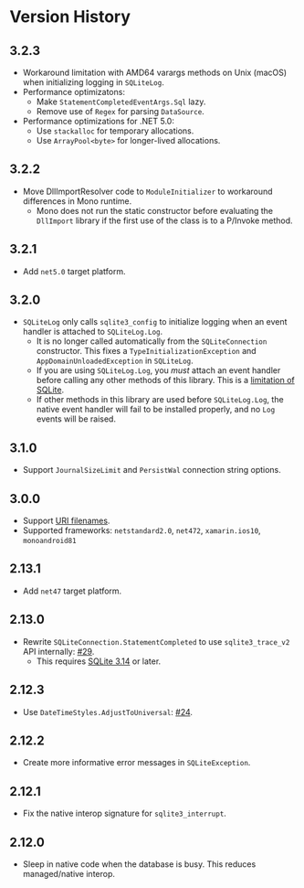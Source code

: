 # Version History

## 3.2.3

* Workaround limitation with AMD64 varargs methods on Unix (macOS) when initializing logging in `SQLiteLog`.
* Performance optimizatons:
  * Make `StatementCompletedEventArgs.Sql` lazy.
  * Remove use of `Regex` for parsing `DataSource`. 
* Performance optimizations for .NET 5.0:
  * Use `stackalloc` for temporary allocations.
  * Use `ArrayPool<byte>` for longer-lived allocations.

## 3.2.2

* Move DllImportResolver code to `ModuleInitializer` to workaround differences in Mono runtime.
  * Mono does not run the static constructor before evaluating the `DllImport` library if the first use of the class is to a P/Invoke method.

## 3.2.1

* Add `net5.0` target platform.

## 3.2.0

* `SQLiteLog` only calls `sqlite3_config` to initialize logging when an event handler is attached to `SQLiteLog.Log`.
  * It is no longer called automatically from the `SQLiteConnection` constructor. This fixes a `TypeInitializationException` and `AppDomainUnloadedException` in `SQLiteLog`.
  * If you are using `SQLiteLog.Log`, you _must_ attach an event handler before calling any other methods of this library. This is a [limitation of SQLite](https://www.sqlite.org/c3ref/config.html).
  * If other methods in this library are used before `SQLiteLog.Log`, the native event handler will fail to be installed properly, and no `Log` events will be raised. 

## 3.1.0

* Support `JournalSizeLimit` and `PersistWal` connection string options.

## 3.0.0

* Support [URI filenames](https://www.sqlite.org/uri.html).
* Supported frameworks: `netstandard2.0`, `net472`, `xamarin.ios10`, `monoandroid81`

## 2.13.1

* Add `net47` target platform.

## 2.13.0

* Rewrite `SQLiteConnection.StatementCompleted` to use `sqlite3_trace_v2` API internally: [#29](https://github.com/Faithlife/System.Data.SQLite/pull/29).
  * This requires [SQLite 3.14](https://sqlite.org/releaselog/3_14.html) or later.

## 2.12.3

* Use `DateTimeStyles.AdjustToUniversal`: [#24](https://github.com/Faithlife/System.Data.SQLite/pull/24).

## 2.12.2

* Create more informative error messages in `SQLiteException`.

## 2.12.1

* Fix the native interop signature for `sqlite3_interrupt`.

## 2.12.0

* Sleep in native code when the database is busy. This reduces managed/native interop.
